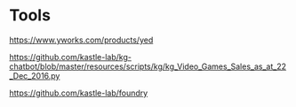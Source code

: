 # Tools
https://www.yworks.com/products/yed

https://github.com/kastle-lab/kg-chatbot/blob/master/resources/scripts/kg/kg_Video_Games_Sales_as_at_22_Dec_2016.py

https://github.com/kastle-lab/foundry
